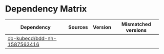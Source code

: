 # Dependency Matrix

Dependency | Sources | Version | Mismatched versions
---------- | ------- | ------- | -------------------
[cb-kubecd/bdd-nh-1587563416](https://github.com/cb-kubecd/bdd-nh-1587563416.git) |  | []() | 
